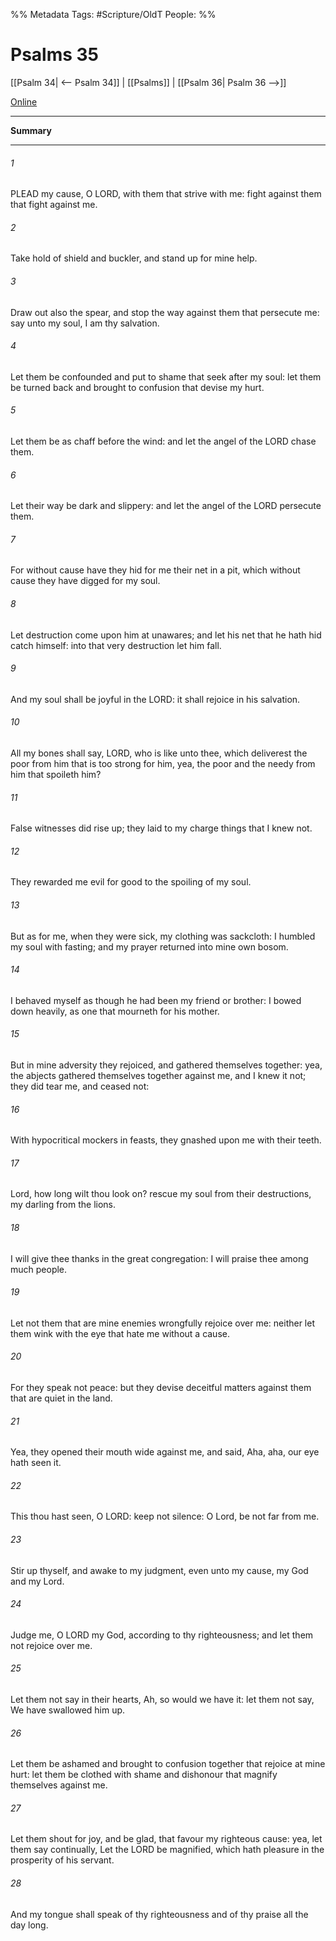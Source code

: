 

%% Metadata
Tags: #Scripture/OldT
People: 
%%
# Psalms 35
[[Psalm 34| <-- Psalm 34]] | [[Psalms]] | [[Psalm 36| Psalm 36 -->]]

[Online](https://churchofjesuschrist.org/study/scriptures/ot/ps/35?lang=eng)

---
__Summary__



---

###### 1
PLEAD my cause, O LORD, with them that strive with me: fight against them that fight against me.
###### 2
Take hold of shield and buckler, and stand up for mine help.
###### 3
Draw out also the spear, and stop the way against them that persecute me: say unto my soul, I am thy salvation.
###### 4
Let them be confounded and put to shame that seek after my soul: let them be turned back and brought to confusion that devise my hurt.
###### 5
Let them be as chaff before the wind: and let the angel of the LORD chase them.
###### 6
Let their way be dark and slippery: and let the angel of the LORD persecute them.
###### 7
For without cause have they hid for me their net in a pit, which without cause they have digged for my soul.
###### 8
Let destruction come upon him at unawares; and let his net that he hath hid catch himself: into that very destruction let him fall.
###### 9
And my soul shall be joyful in the LORD: it shall rejoice in his salvation.
###### 10
All my bones shall say, LORD, who is like unto thee, which deliverest the poor from him that is too strong for him, yea, the poor and the needy from him that spoileth him?
###### 11
False witnesses did rise up; they laid to my charge things that I knew not.
###### 12
They rewarded me evil for good to the spoiling of my soul.
###### 13
But as for me, when they were sick, my clothing was sackcloth: I humbled my soul with fasting; and my prayer returned into mine own bosom.
###### 14
I behaved myself as though he had been my friend or brother: I bowed down heavily, as one that mourneth for his mother.
###### 15
But in mine adversity they rejoiced, and gathered themselves together: yea, the abjects gathered themselves together against me, and I knew it not; they did tear me, and ceased not:
###### 16
With hypocritical mockers in feasts, they gnashed upon me with their teeth.
###### 17
Lord, how long wilt thou look on?  rescue my soul from their destructions, my darling from the lions.
###### 18
I will give thee thanks in the great congregation: I will praise thee among much people.
###### 19
Let not them that are mine enemies wrongfully rejoice over me: neither let them wink with the eye that hate me without a cause.
###### 20
For they speak not peace: but they devise deceitful matters against them that are quiet in the land.
###### 21
Yea, they opened their mouth wide against me, and said, Aha, aha, our eye hath seen it.
###### 22
This thou hast seen, O LORD: keep not silence: O Lord, be not far from me.
###### 23
Stir up thyself, and awake to my judgment, even unto my cause, my God and my Lord.
###### 24
Judge me, O LORD my God, according to thy righteousness; and let them not rejoice over me.
###### 25
Let them not say in their hearts, Ah, so would we have it: let them not say, We have swallowed him up.
###### 26
Let them be ashamed and brought to confusion together that rejoice at mine hurt: let them be clothed with shame and dishonour that magnify themselves against me.
###### 27
Let them shout for joy, and be glad, that favour my righteous cause: yea, let them say continually, Let the LORD be magnified, which hath pleasure in the prosperity of his servant.
###### 28
And my tongue shall speak of thy righteousness and of thy praise all the day long.



